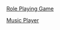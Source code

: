 [Role Playing Game](/FreeCodeCampCourses/JS/Alg&DataStruct/RolePlayingGame)

[Music Player](/FreeCodeCampCourses/JS/Alg&DataStruct/MusicPlayer/index.html)
